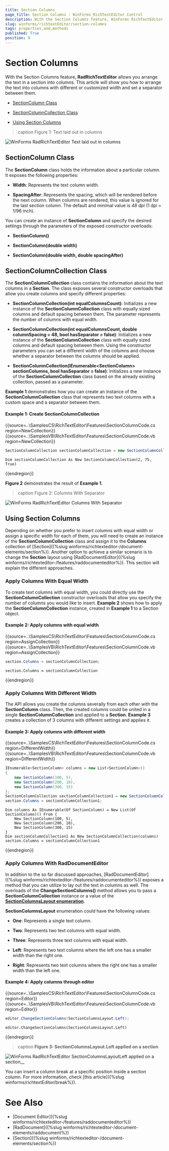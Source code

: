 ```yaml
---
title: Section Columns
page_title: Section Columns - WinForms RichTextEditor Control
description: With the Section Columns feature, WinForms RichTextEditor allows you arrange the text in a section into columns.
slug: winforms/richtextEditor/section-columns
tags: properties,and,methods
published: True
position: 9
---
```


# Section Columns

With the Section Columns feature, __RadRichTextEditor__ allows you arrange the text in a section into columns. This article will show you how to arrange the text into columns with different or customized width and set a separator between them.

* [SectionColumn Class](#sectioncolumn-class)

* [SectionColumnCollection Class](#sectioncolumncollection-class)

* [Using Section Columns](#using-section-columns)

>caption Figure 1: Text laid out in columns

![WinForms RadRichTextEditor Text laid out in columns](images/RadRichTextBox_Features_Section_Columns_01.png)

## SectionColumn Class

The __SectionColumn__ class holds the information about a particular column. It exposes the following properties:

* __Width__: Represents the text column width.

* __SpacingAfter__: Represents the spacing, which will be rendered before the next column. When columns are rendered, this value is ignored for the last section column. The default and minimal value is *48 dpi* (1 dpi = 1/96 inch).

You can create an instance of __SectionColumn__ and specify the desired settings through the parameters of the exposed constructor overloads:

* **SectionColumn()**

* **SectionColumn(double width)**

* **SectionColumn(double width, double spacingAfter)**

## SectionColumnCollection Class

The **SectionColumnCollection** class contains the information about the text columns in a **Section**. The class exposes several constructor overloads that allow you create columns and specify different properties:
 
* **SectionColumnCollection(int equalColumnsCount)**: Initializes a new instance of the **SectionColumnCollection** class with equally sized columns and default spacing between them. The parameter represents the number of columns with equal width.

* **SectionColumnCollection(int equalColumnsCount, double columnSpacing = 48, bool hasSeparator = false)**: Initializes a new instance of the **SectionColumnCollection** class with equally sized columns and default spacing between them. Using the constructor parameters you can set a different width of the columns and choose whether a separator between the columns should be applied. 

* **SectionColumnCollection(IEnumerable&lt;SectionColumn&gt; sectionColumns, bool hasSeparator = false)**: Initializes a new instance of the **SectionColumnCollection** class based on the already existing collection, passed as a parameter.

**Example 1** demonstrates how you can create an instance of the **SectionColumnCollection** class that represents two text columns with a custom space and a separator between them.

#### Example 1: Create SectionColumnCollection

{{source=..\SamplesCS\RichTextEditor\Features\SectionColumnCode.cs region=NewCollection}}
{{source=..\SamplesVB\RichTextEditor\Features\SectionColumnCode.vb region=NewCollection}}

````C#
SectionColumnCollection sectionColumnCollection = new SectionColumnCollection(2, 75, true);

````
````VB.NET
Dim sectionColumnCollection As New SectionColumnCollection(2, 75, True)

````

{{endregion}}

__Figure 2__ demonstrates the result of __Example 1__.

>caption Figure 2: Columns With Separator

![WinForms RadRichTextEditor Columns With Separator](images/RadRichTextBox_Features_Section_Columns_02.png)

## Using Section Columns

Depending on whether you prefer to insert columns with equal width or assign a specific width for each of them, you will need to create an instance of the **SectionColumnCollection** class and assign it to the **Columns** collection of [Section]({%slug winforms/richtexteditor-/document-elements/section%}). Another option to achieve a similar scenario is to change the **Section** layout using [RadDocumentEditor]({%slug winforms/richtexteditor-/features/raddocumenteditor%}). This section will explain the different approaches.

### Apply Columns With Equal Width

To create text columns with equal width, you could directly use the **SectionColumnCollection** constructor overloads that allow you specify the number of columns you would like to insert. **Example 2** shows how to apply the **SectionColumnCollection** instance, created in **Example 1** to a Section object.

#### Example 2: Apply columns with equal width

{{source=..\SamplesCS\RichTextEditor\Features\SectionColumnCode.cs region=AssignCollection}}
{{source=..\SamplesVB\RichTextEditor\Features\SectionColumnCode.vb region=AssignCollection}}

````C#
section.Columns = sectionColumnCollection;

````
````VB.NET
section.Columns = sectionColumnCollection

````
    
{{endregion}}

### Apply Columns With Different Width

The API allows you create the columns severally from each other with the **SectionColumn** class. Then, the created columns could be united in a single **SectionColumnCollection** and applied to a **Section**. **Example 3** creates a collection of 3 columns with different settings and applies it.

#### Example 3: Apply columns with different width

{{source=..\SamplesCS\RichTextEditor\Features\SectionColumnCode.cs region=DifferentWidth}}
{{source=..\SamplesVB\RichTextEditor\Features\SectionColumnCode.vb region=DifferentWidth}}
````C#
IEnumerable<SectionColumn> columns = new List<SectionColumn>()
{
    new SectionColumn(100, 5),
    new SectionColumn(200, 10),
    new SectionColumn(300, 15)
};
SectionColumnCollection sectionColumnCollection1 = new SectionColumnCollection(columns);
section.Columns = sectionColumnCollection1;

````
````VB.NET
Dim columns As IEnumerable(Of SectionColumn) = New List(Of SectionColumn)() From {
    New SectionColumn(100, 5),
    New SectionColumn(200, 10),
    New SectionColumn(300, 15)
}
Dim sectionColumnCollection1 As New SectionColumnCollection(columns)
section.Columns = sectionColumnCollection1

````
 
{{endregion}}

### Apply Columns With RadDocumentEditor

In addition to the so far discussed approaches, [RadDocumentEditor]({%slug winforms/richtexteditor-/features/raddocumenteditor%}) exposes a method that you can utilize to lay out the text in columns as well. The overloads of the **ChangeSectionColumns()** method allows you to pass a **SectionColumnCollection** instance or a value of the [**SectionColumnsLayout enumeration**](http://docs.telerik.com/devtools/wpf/api/html/T_Telerik_Windows_Documents_Model_SectionColumnsLayout.htm).

**SectionColumnsLayout** enumeration could have the following values:

* **One**: Represents a single text column.

* **Two**: Represents two text columns with equal width.

* **Three**: Represents three text columns with equal width.

* **Left**: Represents two text columns where the left one has a smaller width than the right one.

* **Right**: Represents two text columns where the right one has a smaller width than the left one.

#### Example 4: Apply columns through editor

{{source=..\SamplesCS\RichTextEditor\Features\SectionColumnCode.cs region=Editor}}
{{source=..\SamplesVB\RichTextEditor\Features\SectionColumnCode.vb region=Editor}}

````C#
editor.ChangeSectionColumns(SectionColumnsLayout.Left);

````
````VB.NET
editor.ChangeSectionColumns(SectionColumnsLayout.Left)

````
    
{{endregion}}

>caption __Figure 3: SectionColumnsLayout.Left applied on a section__

![WinForms RadRichTextEditor SectionColumnsLayoutLeft applied on a section__](images/RadRichTextBox_Features_Section_Columns_03.png)

You can insert a column break at a specific position inside a section column. For more information, check [this article]({%slug winforms/richtextEditor/break%}).

# See Also

 * [Document Editor]({%slug winforms/richtexteditor-/features/raddocumenteditor%})
 * [RadDocument]({%slug winforms/richtexteditor-/document-elements/raddocument%})
 * [Section]({%slug winforms/richtexteditor-/document-elements/section%})
